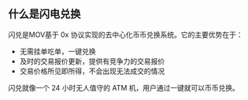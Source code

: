 ## 什么是闪电兑换


闪兑是MOV基于 0x 协议实现的去中心化币币兑换系统。它的主要优势在于：

- 无需挂单吃单，一键兑换
- 及时的交易报价更新，提供有竞争力的交易报价
- 交易价格所见即所得，不会出现无法成交的情况

闪兑就像一个 24 小时无人值守的 ATM 机，用户通过一键就可以币币兑换。